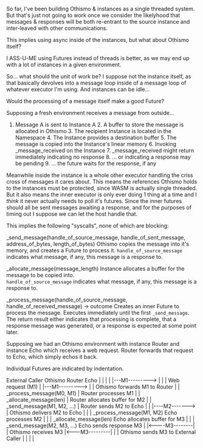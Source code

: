 So far, I've been building Othismo & instances as a single threaded system.
But that's just not going to work once we consider the likelyhood that messages & responses will be
both re-entrant to the source instance and inter-leaved with other communications.

This implies using async inside of the instances, but what about Othismo itself?

I ASS-U-ME using Futures instead of threads is better, as we may end up with a lot of instances in a given environment.

So... what should the unit of work be?  I suppose not the instance itself, as that basically devolves into a message loop inside of a message loop of whatever executor I'm using.
And instances can be idle...

Would the processing of a message itself make a good Future?

Supposing a fresh environment receives a message from outside...

1. Message A is sent to Instance A
    2. A buffer to store the message is allocated in Othismo
    3. The recipient Instance is located in the Namespace
    4. The Instance provides a destination buffer
    5. The message is copied into the Instance's linear memory
    6. Invoking _message_received on the Instance
    7. _message_received might return immediately indicating no response
    8. ... or indicating a response may be pending
    9. ... the future waits for the response, if any


Meanwhile inside the instance is a whole other executor handling the criss cross of messages it cares about.
This means the references Othismo holds to the instances must be protected, since WASM is actually single threaded.
But it also means the inner executor is only ever doing 1 thing at a time and I *think* it never actually needs to poll it's futures.
Since the inner futures should all be sent messages awaiting a response, and for the purposes of timing out I suppose we can let
the host handle that.

This implies the following "syscalls", none of which are blocking:

_send_message(handle_of_source_message, handle_of_sent_message, address_of_bytes, length_of_bytes)
Othismo copies the message into it's memory, and creates a Future to process it.
`handle_of_source_message` indicates what message, if any, this message is a response to.

_allocate_message(message_length)
Instance allocates a buffer for the message to be copied into.  
`handle_of_source_message` indicates what message, if any, this message is a response to.

_process_message(handle_of_source_message, handle_of_received_message) -> outcome
Creates an inner Future to process the message.  Executes immediately until the first `_send_message`.
The return result either indicates that processing is complete, that a response message was generated, or a response is expected at some point later.

Supposing we had an Othismo environment with instance Router and instance Echo which receives a
web request.  Router forwards that request to Echo, which simply echos it back.

Individual Futures are indicated by indentation.

External Caller    Othismo            Router             Echo
|                |                 |                 |
|---M1---------> |                 |                 |  Web request (M1)
|                |---M1--------->  |                 |  Othismo forwards M1 to Router
|                                  | _process_message(M0, M1)          |  Router processes M1
|                | _allocate_message(len)            |  Router allocates buffer for M2
|                | _send_message(M1, M2, ...)        |  Router sends M2 to Echo
|                |                 |----M2------->   |  Othismo delivers M2 to Echo
|                |                                   | _process_message(M1, M2)       Echo processes M2
|                |                 | _allocate_message(len)         Echo allocates buffer for M3
|                |                 | _send_message(M2, M3, ...)     Echo sends response M3
|                |<----M3--------|                 |  Othismo receives M3
|<---M3---------|                 |                 |  Othismo sends M3 to External Caller
|                |                 |                 |